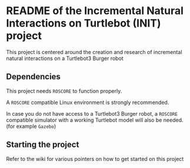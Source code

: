 # README of the Incremental Natural Interactions on Turtlebot (INIT) project #

This project is centered around the creation and research of incremental natural interactions on a Turtlebot3 Burger robot

## Dependencies

This project needs `ROSCORE` to function properly.

A `ROSCORE` compatible Linux environment is strongly recommended.

In case you do not have access to a Turtlebot3 Burger robot, a `ROSCORE` compatible simulator with a working Turtlebot model will also be needed.
(for example `Gazebo`)

## Starting the project

Refer to the wiki for various pointers on how to get started on this project
